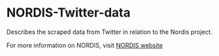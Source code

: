 # NORDIS-Twitter-data
Describes the scraped data from Twitter in relation to the Nordis project. 

For more information on NORDIS, visit <a href=https://nordishub.eu/>NORDIS website</a>

